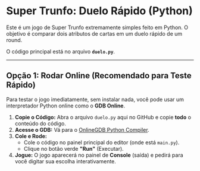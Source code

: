 # Super Trunfo: Duelo Rápido (Python)

Este é um jogo de Super Trunfo extremamente simples feito em Python. O objetivo é comparar dois atributos de cartas em um duelo rápido de um round.

O código principal está no arquivo **`duelo.py`**.

---

## Opção 1: Rodar Online (Recomendado para Teste Rápido)

Para testar o jogo imediatamente, sem instalar nada, você pode usar um interpretador Python online como o **GDB Online**.

1.  **Copie o Código:** Abra o arquivo `duelo.py` aqui no GitHub e copie **todo** o conteúdo do código.
2.  **Acesse o GDB:** Vá para o [OnlineGDB Python Compiler](https://www.onlinegdb.com/).
3.  **Cole e Rode:**
    * Cole o código no painel principal do editor (onde está `main.py`).
    * Clique no botão verde **"Run"** (Executar).
4.  **Jogue:** O jogo aparecerá no painel de **Console** (saída) e pedirá para você digitar sua escolha interativamente.
